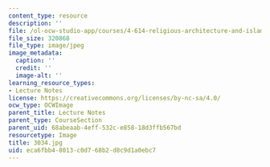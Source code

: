 ```yaml
---
content_type: resource
description: ''
file: /ol-ocw-studio-app/courses/4-614-religious-architecture-and-islamic-cultures-fall-2002/eca6fbb48013c0d768b2d8c9d1a0ebc7_3034.jpg
file_size: 320868
file_type: image/jpeg
image_metadata:
  caption: ''
  credit: ''
  image-alt: ''
learning_resource_types:
- Lecture Notes
license: https://creativecommons.org/licenses/by-nc-sa/4.0/
ocw_type: OCWImage
parent_title: Lecture Notes
parent_type: CourseSection
parent_uid: 68abeaab-4eff-532c-e858-18d3ffb567bd
resourcetype: Image
title: 3034.jpg
uid: eca6fbb4-8013-c0d7-68b2-d8c9d1a0ebc7
---
```

